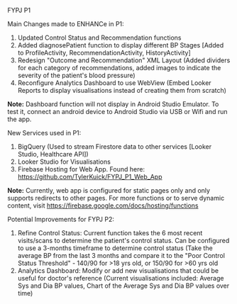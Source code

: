 FYPJ P1

Main Changes made to ENHANCe in P1: 
1. Updated Control Status and Recommendation functions 
2. Added diagnosePatient function to display different BP Stages [Added to ProfileActivity, RecommendationActivity, HistoryActivity]
3. Redesign "Outcome and Recommendation" XML Layout (Added dividers for each category of recommendations, added images to indicate the severity of the patient's blood pressure)
4. Reconfigure Analytics Dashboard to use WebView (Embed Looker Reports to display visualisations instead of creating them from scratch)

**Note:** Dashboard function will not display in Android Studio Emulator. To test it, connect an android device to Android Studio via USB or Wifi and run the app. 

New Services used in P1: 
1. BigQuery (Used to stream Firestore data to other services [Looker Studio, Healthcare API])
2. Looker Studio for Visualisations
3. Firebase Hosting for Web App. Found here: https://github.com/TylerKuick/FYPJ_P1_Web_App

**Note:** Currently, web app is configured for static pages only and only supports redirects to other pages. For more functions or to serve dynamic content, visit https://firebase.google.com/docs/hosting/functions


Potential Improvements for FYPJ P2: 
1. Refine Control Status: Current function takes the 6 most recent visits/scans to determine the patient's control status. Can be configured to use a 3-months timeframe to determine control status (Take the average BP from the last 3 months and compare it to the "Poor Control Status Threshold" - 140/90 for >18 yrs old, or 150/90 for >60 yrs old
2. Analytics Dashboard: Modify or add new visualisations that could be useful for doctor's reference (Current visualisations included: Average Sys and Dia BP values, Chart of the Average Sys and Dia BP values over time)
